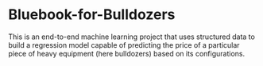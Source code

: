 # Bluebook-for-Bulldozers
This is an end-to-end machine learning project that uses structured data to build a regression model capable of predicting the price of a particular piece of heavy equipment (here bulldozers) based on its configurations.
